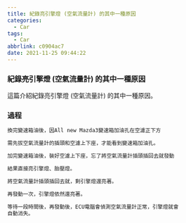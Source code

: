 ```yaml
---
title: 紀錄亮引擎燈 (空氣流量計) 的其中一種原因
categories:
  - Car
tags:
  - Car
abbrlink: c0904ac7
date: 2021-11-25 09:44:22
---
```

### 紀錄亮引擎燈 (空氣流量計) 的其中一種原因
<!--more-->
這篇介紹紀錄亮引擎燈 (空氣流量計) 的其中一種原因。

### 過程
```sh
換完變速箱油後，因All new Mazda3變速箱加油孔在空濾正下方

需先拔空氣流量計的插頭和空濾上下座，才能看到變速箱加油孔。

加完變速箱油後，裝好空濾上下座，忘了將空氣流量計插頭插回去就發動

結果直接亮引擎燈、胎壓燈。

將空氣流量計插頭插回去就，剩引擎燈還亮著。

再發動一次，引擎燈依然還亮著。

等待一段時間後，再發動後，ECU電腦會偵測空氣流量計正常，引擎燈就會
自動消失。
```